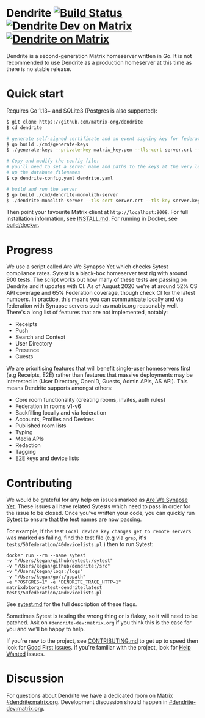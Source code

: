 # Dendrite [![Build Status](https://badge.buildkite.com/4be40938ab19f2bbc4a6c6724517353ee3ec1422e279faf374.svg?branch=master)](https://buildkite.com/matrix-dot-org/dendrite) [![Dendrite Dev on Matrix](https://img.shields.io/matrix/dendrite-dev:matrix.org.svg?label=%23dendrite-dev%3Amatrix.org&logo=matrix&server_fqdn=matrix.org)](https://matrix.to/#/#dendrite-dev:matrix.org) [![Dendrite on Matrix](https://img.shields.io/matrix/dendrite:matrix.org.svg?label=%23dendrite%3Amatrix.org&logo=matrix&server_fqdn=matrix.org)](https://matrix.to/#/#dendrite:matrix.org)

Dendrite is a second-generation Matrix homeserver written in Go. It is not recommended to use Dendrite as
a production homeserver at this time as there is no stable release.

# Quick start

Requires Go 1.13+ and SQLite3 (Postgres is also supported):

```bash
$ git clone https://github.com/matrix-org/dendrite
$ cd dendrite

# generate self-signed certificate and an event signing key for federation
$ go build ./cmd/generate-keys
$ ./generate-keys --private-key matrix_key.pem --tls-cert server.crt --tls-key server.key

# Copy and modify the config file:
# you'll need to set a server name and paths to the keys at the very least, along with setting
# up the database filenames
$ cp dendrite-config.yaml dendrite.yaml

# build and run the server
$ go build ./cmd/dendrite-monolith-server
$ ./dendrite-monolith-server --tls-cert server.crt --tls-key server.key --config dendrite.yaml
```

Then point your favourite Matrix client at `http://localhost:8008`. For full installation information, see
[INSTALL.md](docs/INSTALL.md). For running in Docker, see [build/docker](build/docker).

# Progress

We use a script called Are We Synapse Yet which checks Sytest compliance rates. Sytest is a black-box homeserver
test rig with around 900 tests. The script works out how many of these tests are passing on Dendrite and it
updates with CI. As of August 2020 we're at around 52% CS API coverage and 65% Federation coverage, though check
CI for the latest numbers. In practice, this means you can communicate locally and via federation with Synapse
servers such as matrix.org reasonably well. There's a long list of features that are not implemented, notably:
 - Receipts
 - Push
 - Search and Context
 - User Directory
 - Presence
 - Guests

We are prioritising features that will benefit single-user homeservers first (e.g Receipts, E2E) rather
than features that massive deployments may be interested in (User Directory, OpenID, Guests, Admin APIs, AS API).
This means Dendrite supports amongst others:
 - Core room functionality (creating rooms, invites, auth rules)
 - Federation in rooms v1-v6
 - Backfilling locally and via federation
 - Accounts, Profiles and Devices
 - Published room lists
 - Typing
 - Media APIs
 - Redaction
 - Tagging
 - E2E keys and device lists


# Contributing

We would be grateful for any help on issues marked as
[Are We Synapse Yet](https://github.com/matrix-org/dendrite/labels/are-we-synapse-yet). These issues
all have related Sytests which need to pass in order for the issue to be closed. Once you've written your
code, you can quickly run Sytest to ensure that the test names are now passing.

For example, if the test `Local device key changes get to remote servers` was marked as failing, find the
test file (e.g via `grep`, it's `tests/50federation/40devicelists.pl` ) then to run Sytest:
```
docker run --rm --name sytest
-v "/Users/kegan/github/sytest:/sytest"
-v "/Users/kegan/github/dendrite:/src"
-v "/Users/kegan/logs:/logs"
-v "/Users/kegan/go/:/gopath"
-e "POSTGRES=1" -e "DENDRITE_TRACE_HTTP=1"
matrixdotorg/sytest-dendrite:latest tests/50federation/40devicelists.pl
```
See [sytest.md](docs/sytest.md) for the full description of these flags.

Sometimes Sytest is testing the wrong thing or is flakey, so it will need to be patched.
Ask on `#dendrite-dev:matrix.org` if you think this is the case for you and we'll be happy to help.

If you're new to the project, see [CONTRIBUTING.md](docs/CONTRIBUTING.md) to get up to speed then
look for [Good First Issues](https://github.com/matrix-org/dendrite/labels/good%20first%20issue). If you're
familiar with the project, look for [Help Wanted](https://github.com/matrix-org/dendrite/labels/help-wanted)
issues.

# Discussion

For questions about Dendrite we have a dedicated room on Matrix
[#dendrite:matrix.org](https://matrix.to/#/#dendrite:matrix.org). Development
discussion should happen in
[#dendrite-dev:matrix.org](https://matrix.to/#/#dendrite-dev:matrix.org).


